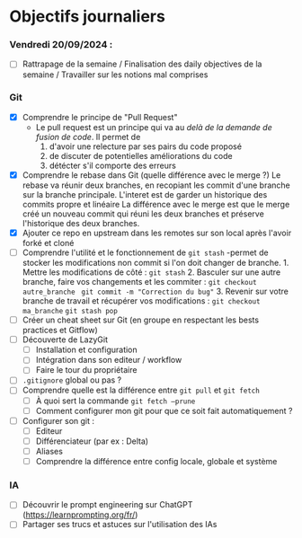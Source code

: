 # Objectifs journaliers

### Vendredi 20/09/2024 :

- [ ] Rattrapage de la semaine / Finalisation des daily objectives de la semaine / Travailler sur les notions mal comprises

### Git

- [x] Comprendre le principe de "Pull Request"
    * Le pull request est un principe qui va au *delà de la demande de fusion de code*. Il permet de 
      1. d'avoir une relecture par ses pairs du code proposé
      2. de discuter de potentielles améliorations du code
      3. détécter s'il comporte des erreurs
- [x] Comprendre le rebase dans Git (quelle différence avec le merge ?)
      Le rebase va réunir deux branches, en recopiant les commit d'une branche sur la branche principale.
      L'interet est de garder un historique des commits propre et linéaire
      La différence avec le merge est que le merge créé un nouveau commit qui réuni les deux branches
      et préserve l'historique des deux branches.
- [x] Ajouter ce repo en upstream dans les remotes sur son local après l'avoir forké et cloné
- [ ] Comprendre l'utilité et le fonctionnement de `git stash`
      -permet de stocker les modifications non commit si l'on doit changer de branche. 
      1. Mettre les modifications de côté :
      ```git stash```
      2. Basculer sur une autre branche, faire vos changements et les commiter :
      ```git checkout autre_branche ```
      ```git commit -m "Correction du bug"```
      3. Revenir sur votre branche de travail et récupérer vos modifications :
      ```git checkout ma_branche```
      ```git stash pop```
- [ ] Créer un cheat sheet sur Git (en groupe en respectant les bests practices et Gitflow)
- [ ] Découverte de LazyGit
  - [ ] Installation et configuration
  - [ ] Intégration dans son editeur / workflow
  - [ ] Faire le tour du propriétaire
- [ ] `.gitignore` global ou pas ?
- [ ] Comprendre quelle est la différence entre `git pull` et `git fetch`
  - [ ] À quoi sert la commande `git fetch —prune`
  - [ ] Comment configurer mon git pour que ce soit fait automatiquement ?
- [ ] Configurer son git :
  - [ ] Editeur
  - [ ] Différenciateur (par ex : Delta)
  - [ ] Aliases
  - [ ] Comprendre la différence entre config locale, globale et système

### IA

- [ ] Découvrir le prompt engineering sur ChatGPT (https://learnprompting.org/fr/)
- [ ] Partager ses trucs et astuces sur l'utilisation des IAs